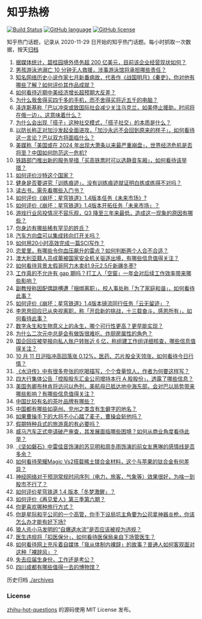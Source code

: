 # 知乎热榜
[![Build Status](https://github.com/ToWeLong/zhihu-hot-questions/workflows/CI/badge.svg)](https://github.com/ToWeLong/zhihu-hot-questions/actions)
[![GitHub language](https://img.shields.io/badge/language-golang-orange.svg)](https://golang.org/)
[![GitHub license](https://img.shields.io/github/license/ToWeLong/zhihu-hot-questions)](https://github.com/ToWeLong/zhihu-hot-questions/blob/main/LICENSE)

知乎热门话题，记录从 2020-11-29 日开始的知乎热门话题。每小时抓取一次数据，按天[归档](./archives)

<!-- BEGIN -->

1. [据媒体统计，碧桂园境外债务超 200 亿美元，目前该企业经营现状如何？](https://www.zhihu.com/question/625582109)
1. [男孩游泳池溺亡 10 分钟无人救援，涉事游泳馆将承担哪些责任？](https://www.zhihu.com/question/625267359)
1. [知名网络历史小说作家七月新番病故，代表作《战国明月》《秦吏》，你对他有哪些了解？如何评价其作品成就？](https://www.zhihu.com/question/625599992)
1. [如何看待近期中美经济增长超预期大反差？](https://www.zhihu.com/question/625490744)
1. [为什么我舍得买四千多的手机，而不舍得买将近五千的电脑？](https://www.zhihu.com/question/624141273)
1. [泽连斯基称「巴以冲突或致国际社会减少关注乌克兰，如美停止援助，时间将在俄一边」，这意味着什么？](https://www.zhihu.com/question/625616374)
1. [为什么会出现「搭子」这种社交模式，「搭子社交」的本质是什么？](https://www.zhihu.com/question/594768465)
1. [以防长称正对加沙发起全面进攻，「加沙永远不会回到原来的样子」，如何看待这一言论？巴以双方将面临什么？](https://www.zhihu.com/question/625613689)
1. [美媒称「美国或在 2024 年出现大萧条以来最严重崩盘」，世界经济危机是否将至？中国如何防范这一危机?](https://www.zhihu.com/question/625296937)
1. [铁路部门推出新的服务举措「买高铁票时可以选静音车厢」，如何看待该举措？](https://www.zhihu.com/question/625660919)
1. [如何评价沙特这个国家？](https://www.zhihu.com/question/299036237)
1. [健身是否要讲究「训练痕迹」，没有训练痕迹就证明白练或练得不对吗？](https://www.zhihu.com/question/625104965)
1. [读古书，需先看哪些入门书？](https://www.zhihu.com/question/618746417)
1. [如何评价《崩坏：星穹铁道》1.4版本任务《未来市场》?](https://www.zhihu.com/question/625615583)
1. [如何评价《崩坏：星穹铁道》1.4版本开拓任务「未来市场」？](https://www.zhihu.com/question/625617939)
1. [游戏行业风投情况不容乐观，Q3 降至三年来最低，造成这一现象的原因有哪些？](https://www.zhihu.com/question/624949669)
1. [你身边有哪些稀有罕见的姓氏？](https://www.zhihu.com/question/426934549)
1. [汽车方向盘可以集成转向灯开关吗？](https://www.zhihu.com/question/35078463)
1. [如何用20小时高效完成一篇SCI写作？](https://www.zhihu.com/question/620016786)
1. [恋爱里，有哪些令你血压飙升的雷点？如何判断两个人合不合适？](https://www.zhihu.com/question/623133385)
1. [澳大利亚籍人员成蕾被国家安全机关驱逐出境，有哪些信息值得关注？](https://www.zhihu.com/question/625617553)
1. [如何看待背景太假哥阿力木卖81.9元2.5斤新疆冬枣?](https://www.zhihu.com/question/623102272)
1. [工作真的不允许有 gap 期吗？打工人「空窗」一年会对后续工作效率带来哪些影响？](https://www.zhihu.com/question/625621129)
1. [副教授称因配偶跳槽遭「捆绑离职」，校人事处称「为了家庭和谐」，如何看待此事？](https://www.zhihu.com/question/625293498)
1. [如何评价《崩坏：星穹铁道》1.4版本镜流同行任务「云无留迹」？](https://www.zhihu.com/question/625617159)
1. [李思思回应已从央视离职，称「开启新的挑战，十三载奋斗，感恩所有」，如何看待此事？](https://www.zhihu.com/question/625282765)
1. [数字永生和生物意义上的永生，哪个可行性更高？更早能实现？](https://www.zhihu.com/question/572926305)
1. [为什么二次元中总是会有做饭很难吃、炸厨房属性的角色？](https://www.zhihu.com/question/625603357)
1. [国企回应被举报向私人账户转账近 6 亿，称组建工作组详细核查，哪些信息值得关注？](https://www.zhihu.com/question/625580769)
1. [10 月 11 日沪指冲高回落涨 0.12%，医药、芯片股全天领涨，如何看待今日行情？](https://www.zhihu.com/question/625583376)
1. [《水浒传》中有很多夸张的吃喝描写，个个食量惊人，作者为何要这样写？](https://www.zhihu.com/question/475683828)
1. [四大行集体公告「控股股东汇金公司增持本行 A 股股份」，透露了哪些信息？](https://www.zhihu.com/question/625675774)
1. [美国务卿布林肯将访问以色列，美航母已抵达地中海东部，会对巴以局势带来哪些影响？有哪些信息值得关注？](https://www.zhihu.com/question/625575622)
1. [中国比较有名的茶叶品牌有哪些？](https://www.zhihu.com/question/400443325)
1. [中国都有哪些如亳州、兖州之类含有生僻字的地名？](https://www.zhihu.com/question/561014877)
1. [如果曹操手下的大将不小心踏了麦子，曹操会斩他吗？](https://www.zhihu.com/question/620022252)
1. [假期特种兵式的旅游真的有必要吗？](https://www.zhihu.com/question/624773367)
1. [威马汽车正式申请破产审查，其发展面临哪些困境？如何从商业角度看待此举？](https://www.zhihu.com/question/625469149)
1. [《坚如磐石》中雷佳音饰演的苏见明和周冬雨饰演的前女友惠琳的感情线是否多余？](https://www.zhihu.com/question/624436354)
1. [如何看待荣耀Magic Vs2搭载稀土镁合金材料，这个与苹果的钛合金有何差异？](https://www.zhihu.com/question/625625590)
1. [神经网络对于预测常规时间序列（电力，旅客，气象等）效果很好，为啥一到股市不行了？](https://www.zhihu.com/question/574322656)
1. [如何评价星穹铁道 1.4 版本「冬梦激醒」？](https://www.zhihu.com/question/625476789)
1. [如何评价《再见爱人》第三季第六期？](https://www.zhihu.com/question/625434314)
1. [你更喜欢哪种旅行方式？](https://www.zhihu.com/question/621483761)
1. [你是星际和平公司的一个高管，你手下设局坑主角要为公司拿神器炎枪，你该怎么办才能有好下场?](https://www.zhihu.com/question/624819382)
1. [狼人杀小马发明的“自爆退水流”是否应该被视为违规？](https://www.zhihu.com/question/595339833)
1. [医生违规将「扣医保分」，如何看待医保局亲自下场管医生？](https://www.zhihu.com/question/625505042)
1. [如何看待网上充斥着自媒体「我从体制内裸辞」的故事？普通人如何客观面对这种「裸辞风」？](https://www.zhihu.com/question/625269973)
1. [失去应届生身份，工作还是考公？](https://www.zhihu.com/question/622411941)
1. [四川成都有哪些值得一去的博物馆？](https://www.zhihu.com/question/270529364)

<!-- END -->

历史归档 [./archives](./archives)


### License
[zhihu-hot-questions](https://github.com/towelong/zhihu-hot-questions) 的源码使用 MIT License 发布。